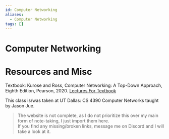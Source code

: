 ```yaml
---
id: Computer Networking
aliases:
  - Computer Networking
tags: []
---
```


# Computer Networking


# Resources and Misc 
Textbook: Kurose and Ross, Computer Networking: A Top-Down Approach, Eighth Edition, Pearson, 2020.
[Lectures For Textbook](https://gaia.cs.umass.edu/kurose_ross/online_lectures.htm) 

This class is/was taken at UT Dallas: CS 4390 Computer Networks taught by Jason Jue.   
> The website is not complete, as I do not prioritize this over my main form of note-taking, I just import them here.  
> If you find any missing/broken links, message me on Discord and I will take a look at it.  




